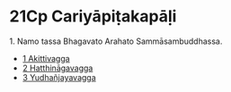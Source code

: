 # 21Cp Cariyāpiṭakapāḷi

1\. Namo tassa Bhagavato Arahato Sammāsambuddhassa.

* [1 Akittivagga](1.md)
* [2 Hatthināgavagga](2.md)
* [3 Yudhañjayavagga](3.md)
